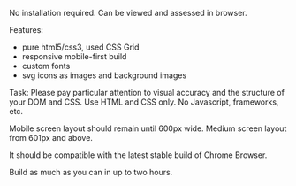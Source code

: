 No installation required. Can be viewed and assessed in browser.

Features:
* pure html5/css3, used CSS Grid
* responsive mobile-first build
* custom fonts
* svg icons as images and background images

Task:
Please pay particular attention to visual accuracy and the structure of your DOM and CSS. 
Use HTML and CSS only.
No Javascript, frameworks, etc.

Mobile screen layout should remain until 600px wide. 
Medium screen layout from 601px and above.

It should be compatible with the latest stable build of Chrome Browser.

Build as much as you can in up to two hours. 